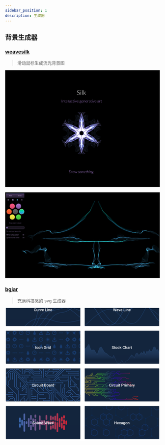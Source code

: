 ```yaml
---
sidebar_position: 1
description: 生成器
---
```


## 背景生成器

### [weavesilk](http://weavesilk.com/)

> 滑动鼠标生成流光背景图

![](src/silk_home.png)

![](src/silk_preview.png)

### [bgjar](https://bgjar.com/)

> 充满科技感的 svg 生成器

![](src/barjr_preview.png)
